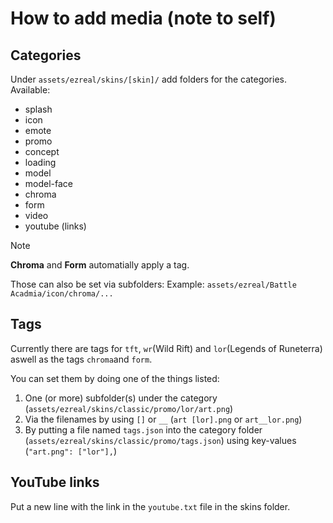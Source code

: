 # How to add media (note to self)

## Categories

Under `assets/ezreal/skins/[skin]/` add folders for the categories. Available:

- splash
- icon
- emote
- promo
- concept
- loading
- model
- model-face
- chroma
- form
- video
- youtube (links)

> [!NOTE]
> **Chroma** and **Form** automatially apply a tag.

Those can also be set via subfolders:
Example: `assets/ezreal/Battle Acadmia/icon/chroma/...`

## Tags

Currently there are tags for `tft`, `wr`(Wild Rift) and `lor`(Legends of Runeterra) aswell as the tags `chroma`and `form`.

You can set them by doing one of the things listed:

1. One (or more) subfolder(s) under the category (`assets/ezreal/skins/classic/promo/lor/art.png`)
2. Via the filenames by using `[]` or `__` (`art [lor].png` or `art__lor.png`)
3. By putting a file named `tags.json` into the category folder (`assets/ezreal/skins/classic/promo/tags.json`) using key-values (`"art.png": ["lor"],`)

## YouTube links

Put a new line with the link in the `youtube.txt` file in the skins folder.
